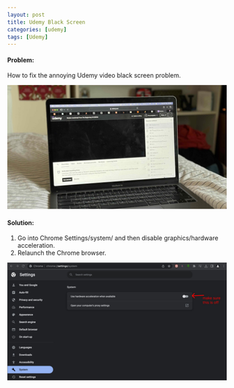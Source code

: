 ```yaml
---
layout: post
title: Udemy Black Screen
categories: [udemy]
tags: [Udemy]
---
```


#### Problem:
How to fix the annoying Udemy video black screen problem.

![Problem Image](/assets/img/miscellaneous/udemy-black-screen-problem.png)

#### Solution:

1. Go into Chrome Settings/system/ and then disable graphics/hardware acceleration.
2. Relaunch the Chrome browser.

![Solution Image](/assets/img/miscellaneous/udemy-black-screen-solution.png)